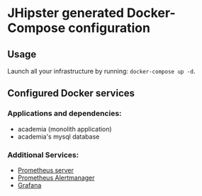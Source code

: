 # JHipster generated Docker-Compose configuration

## Usage

Launch all your infrastructure by running: `docker-compose up -d`.

## Configured Docker services

### Applications and dependencies:

- academia (monolith application)
- academia's mysql database

### Additional Services:

- [Prometheus server](http://localhost:9090)
- [Prometheus Alertmanager](http://localhost:9093)
- [Grafana](http://localhost:3000)
